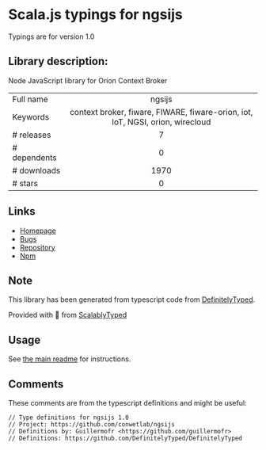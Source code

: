 
# Scala.js typings for ngsijs

Typings are for version 1.0

## Library description:
Node JavaScript library for Orion Context Broker

|                    |                 |
| ------------------ | :-------------: |
| Full name          | ngsijs |
| Keywords           | context broker, fiware, FIWARE, fiware-orion, iot, IoT, NGSI, orion, wirecloud |
| # releases         | 7 |
| # dependents       | 0 |
| # downloads        | 1970 |
| # stars            | 0 |

## Links
- [Homepage](https://github.com/conwetlab/ngsijs)
- [Bugs](https://github.com/conwetlab/ngsijs/issues)
- [Repository](https://github.com/conwetlab/ngsijs)
- [Npm](https://www.npmjs.com/package/ngsijs)
    


## Note
This library has been generated from typescript code from [DefinitelyTyped](https://definitelytyped.org).

Provided with :purple_heart: from [ScalablyTyped](https://github.com/oyvindberg/ScalablyTyped)

## Usage
See [the main readme](../../readme.md) for instructions.

## Comments

These comments are from the typescript definitions and might be useful:
```
// Type definitions for ngsijs 1.0
// Project: https://github.com/conwetlab/ngsijs
// Definitions by: Guillermofr <https://github.com/guillermofr>
// Definitions: https://github.com/DefinitelyTyped/DefinitelyTyped

```


